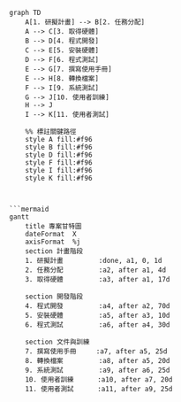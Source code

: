 ```mermaid
graph TD
    A[1. 研擬計畫] --> B[2. 任務分配]
    A --> C[3. 取得硬體]
    B --> D[4. 程式開發]
    C --> E[5. 安裝硬體]
    D --> F[6. 程式測試]
    E --> G[7. 撰寫使用手冊]
    E --> H[8. 轉換檔案]
    F --> I[9. 系統測試]
    G --> J[10. 使用者訓練]
    H --> J
    I --> K[11. 使用者測試]
    
    %% 標註關鍵路徑
    style A fill:#f96
    style B fill:#f96
    style D fill:#f96
    style F fill:#f96
    style I fill:#f96
    style K fill:#f96



```mermaid
gantt
    title 專案甘特圖
    dateFormat  X
    axisFormat  %j
    section 計畫階段
    1. 研擬計畫         :done, a1, 0, 1d
    2. 任務分配         :a2, after a1, 4d
    3. 取得硬體         :a3, after a1, 17d
    
    section 開發階段
    4. 程式開發         :a4, after a2, 70d
    5. 安裝硬體         :a5, after a3, 10d
    6. 程式測試         :a6, after a4, 30d
    
    section 文件與訓練
    7. 撰寫使用手冊     :a7, after a5, 25d
    8. 轉換檔案         :a8, after a5, 20d
    9. 系統測試         :a9, after a6, 25d
    10. 使用者訓練      :a10, after a7, 20d
    11. 使用者測試      :a11, after a9, 25d
